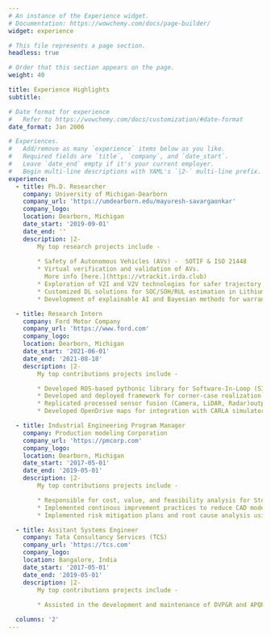 ```yaml
---
# An instance of the Experience widget.
# Documentation: https://wowchemy.com/docs/page-builder/
widget: experience

# This file represents a page section.
headless: true

# Order that this section appears on the page.
weight: 40

title: Experience Highlights
subtitle:

# Date format for experience
#   Refer to https://wowchemy.com/docs/customization/#date-format
date_format: Jan 2006

# Experiences.
#   Add/remove as many `experience` items below as you like.
#   Required fields are `title`, `company`, and `date_start`.
#   Leave `date_end` empty if it's your current employer.
#   Begin multi-line descriptions with YAML's `|2-` multi-line prefix.
experience:
  - title: Ph.D. Researcher
    company: University of Michigan-Dearborn
    company_url: 'https://umdearborn.edu/mayuresh-savargaonkar'
    company_logo:
    location: Dearborn, Michigan
    date_start: '2019-09-01'
    date_end: ''
    description: |2-
        My top research projects include - 
        
        * Safety of Autonomous Vehicles (AVs) -  SOTIF & ISO 21448
        * Virtual verification and validation of AVs. 
          More info [here.](https://vtrackit.irda.club)
        * Exploration of V2I and V2V technologies for safer trajectory predictions using GAN-based models.
        * Customized DL solutions for SOC/SOH/RUL estimation in Lithium-ion batteries.
        * Development of explainable AI and Bayesian methods for warranty analytics.

  - title: Research Intern
    company: Ford Motor Company
    company_url: 'https://www.ford.com'
    company_logo:
    location: Dearborn, Michigan
    date_start: '2021-06-01'
    date_end: '2021-08-18'
    description: |2-
        My top contributions projects include - 

        * Developed ROS-based pythonic library for Software-In-Loop (SIL) and Hardware-In-Loop (HIL) testing for L3+ ADAS features
        * Developed and deployed framework for corner-case realization within self-driving stacks.
        * Replicated processed sensor fusion (Camera, LiDAR, Radar)outputs for real-time communication with driving policies.
        * Developed OpenDrive maps for integration with CARLA simulator.

  - title: Industrial Engineering Program Manager
    company: Production modeling Corporation
    company_url: 'https://pmcorp.com'
    company_logo:
    location: Dearborn, Michigan
    date_start: '2017-05-01'
    date_end: '2019-05-01'
    description: |2-
        My top contributions projects include - 

        * Responsible for cost, value, and feasibility analysis for Stellantis, Ford, BMW, and Volvo Laser/LiDAR scanning programs.
        * Implemented continous imprvement practices to reduce CAD modeling defects by over 20%.
        * Implemented risk mitigation plans and root cause analysis using a 5 Why’s system.

  - title: Assitant Systems Engineer
    company: Tata Consultancy Services (TCS)
    company_url: 'https://tcs.com'
    company_logo:
    location: Bangalore, India
    date_start: '2017-05-01'
    date_end: '2019-05-01'
    description: |2-
        My top contributions projects include - 
        
        * Assisted in the development and maintenance of DVP&R and APQP activities such as DFMEA, PFMEA, CP, RCA, and GD&T.

  columns: '2'
---
```


